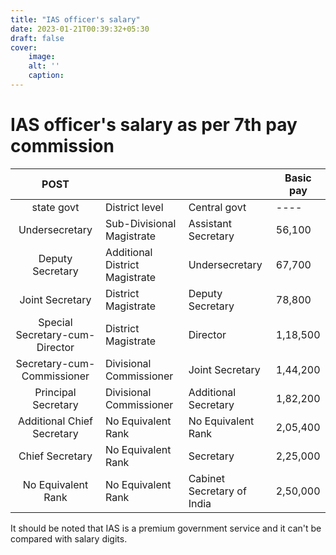 ```yaml
---
title: "IAS officer's salary"
date: 2023-01-21T00:39:32+05:30
draft: false
cover:
    image: 
    alt: ''
    caption: 
---
```


# IAS officer's salary as per 7th pay commission

|   POST  |||Basic pay|
|:----:|----|----|----|
|state govt|District level|Central govt|----|
|Undersecretary|Sub-Divisional Magistrate|Assistant Secretary|56,100|
|Deputy Secretary|Additional District Magistrate|Undersecretary|67,700|
|Joint Secretary|District Magistrate|Deputy Secretary|78,800|
|Special Secretary-cum-Director|District Magistrate|Director|1,18,500|
|Secretary-cum-Commissioner|Divisional Commissioner|Joint Secretary|1,44,200|
|Principal Secretary|Divisional Commissioner|Additional Secretary|1,82,200|
|Additional Chief Secretary|No Equivalent Rank|No Equivalent Rank|2,05,400|
|Chief Secretary|No Equivalent Rank|Secretary|2,25,000|
|No Equivalent Rank|No Equivalent Rank|Cabinet Secretary of India|2,50,000|  


It should be noted that IAS is a premium government service and it can't be compared with salary digits.  

